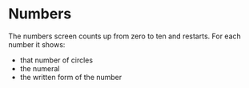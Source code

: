# Numbers

The numbers screen counts up from zero to ten and restarts.
For each number it shows:

* that number of circles
* the numeral
* the written form of the number
